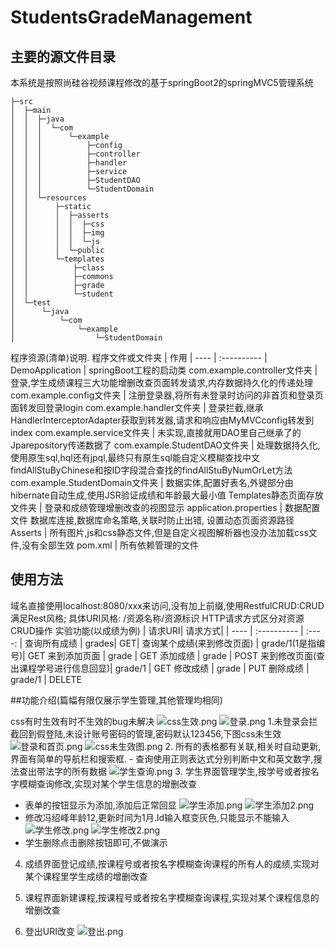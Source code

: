 # StudentsGradeManagement
## 主要的源文件目录
本系统是按照尚硅谷视频课程修改的基于springBoot2的springMVC5管理系统
```
├─src
│  ├─main
│  │  ├─java
│  │  │  └─com
│  │  │      └─example
│  │  │          ├─config
│  │  │          ├─controller
│  │  │          ├─handler
│  │  │          ├─service
│  │  │          ├─StudentDAO
│  │  │          └─StudentDomain
│  │  └─resources
│  │      ├─static
│  │      │  ├─asserts
│  │      │  │  ├─css
│  │      │  │  ├─img
│  │      │  │  └─js
│  │      │  └─public
│  │      └─templates
│  │          ├─class
│  │          ├─commons
│  │          ├─grade
│  │          └─student
│  └─test
│      └─java
│          └─com
│              └─example
│                  └─StudentDomain
```
程序资源(清单)说明.
程序文件或文件夹 |	作用
| ---- | :---------- | 
DemoApplication |	springBoot工程的启动类
com.example.controller文件夹 |	登录,学生成绩课程三大功能增删改查页面转发请求,内存数据持久化的传递处理
com.example.config文件夹 |	注册登录器,将所有未登录时访问的非首页和登录页面转发回登录login
com.example.handler文件夹	| 登录拦截,继承HandlerInterceptorAdapter获取到转发器,请求和响应由MyMVCconfig转发到index
com.example.service文件夹 |	未实现,直接就用DAO里自己继承了的Jparepository传递数据了
com.example.StudentDAO文件夹 |	处理数据持久化,使用原生sql,hql还有jpql,最终只有原生sql能自定义模糊查找中文findAllStuByChinese和按ID字段混合查找的findAllStuByNumOrLet方法
com.example.StudentDomain文件夹 |	数据实体,配置好表名,外键部分由hibernate自动生成,使用JSR验证成绩和年龄最大最小值
Templates静态页面存放文件夹 |	登录和成绩管理增删改查的视图显示
application.properties | 数据配置文件	数据库连接,数据库命名策略,关联时防止出错, 设置动态页面资源路径
Asserts |	所有图片,js和css静态文件,但是自定义视图解析器也没办法加载css文件,没有全部生效
pom.xml |	所有依赖管理的文件

## 使用方法

域名直接使用localhost:8080/xxx来访问,没有加上前缀,使用RestfulCRUD:CRUD满足Rest风格;
具体URI风格: /资源名称/资源标识 HTTP请求方式区分对资源CRUD操作
实验功能(以成绩为例) |	请求URI| 	请求方式|
| ---- | :---------- | :----: |
查询所有成绩 |	grades| GET|
查询某个成绩(来到修改页面) | grade/1(1是指编号)| GET
来到添加页面 |	grade |	GET
添加成绩 | grade |	POST
来到修改页面(查出课程学号进行信息回显)| grade/1 |	GET
修改成绩 |	grade |	PUT
删除成绩 |	grade/1 |	DELETE

##功能介绍(篇幅有限仅展示学生管理,其他管理均相同)

css有时生效有时不生效的bug未解决
![css生效.png](https://i.loli.net/2020/02/09/VQtoEuDaWeIid5C.png)
![登录.png](https://i.loli.net/2020/02/09/W9KT7VSfb4nNUrB.png)
1.未登录会拦截回到假登陆,未设计账号密码的管理,密码默认123456,下图css未生效
![登录和首页.png](https://i.loli.net/2020/02/09/oH12VOnM4v6L5F9.png)
![css未生效图.png](https://i.loli.net/2020/02/09/qsEPcxZ8nCDRh6m.png)
2. 所有的表格都有关联,相关时自动更新,界面有简单的导航栏和搜索框.
    - 查询使用正则表达式分别判断中文和英文数字,搜法查出带法字的所有数据
![学生查询.png](https://i.loli.net/2020/02/09/kK489mx5dUlogWv.png)
3. 学生界面管理学生,按学号或者按名字模糊查询修改,实现对某个学生信息的增删改查
  - 表单的按钮显示为添加,添加后正常回显
![学生添加.png](https://i.loli.net/2020/02/09/Zh3lbicgA9OHUa7.png)
![学生添加2.png](https://i.loli.net/2020/02/09/WIMCAxQmrjshJnZ.png)
  - 修改冯绍峰年龄12,更新时间为1月.Id输入框变灰色,只能显示不能输入
![学生修改.png](https://i.loli.net/2020/02/09/dzr5QwxS4uc3Gfs.png)
![学生修改2.png](https://i.loli.net/2020/02/09/6Qmjn38dLUGP5Th.png)
  - 学生删除点击删除按钮即可,不做演示
4. 成绩界面登记成绩,按课程号或者按名字模糊查询课程的所有人的成绩,实现对某个课程里学生成绩的增删改查
5. 课程界面新建课程,按课程号或者按名字模糊查询课程,实现对某个课程信息的增删改查

6. 登出URI改变
![登出.png](https://i.loli.net/2020/02/09/8CVOgzxL2Bw5nXG.png)
